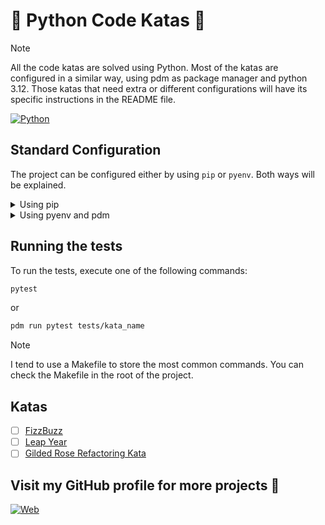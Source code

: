 # :snake: Python Code Katas :snake:

> [!NOTE]
> All the code katas are solved using Python. Most of the katas are configured in a similar way, using pdm as package manager and python 3.12.
> Those katas that need extra or different configurations will have its specific instructions in the README file.

[![Python](https://img.shields.io/badge/Python-3.12+-yellow?style=for-the-badge&logo=python&logoColor=white&labelColor=101010)](https://python.org)

## Standard Configuration

The project can be configured either by using `pip` or `pyenv`. Both ways will be explained.

<details><summary>Using pip</summary>

1. Create a virtual environment:
    ```bash
    python -m venv .venv
    ```
2. Activate the virtual environment:
    ```bash
    source .venv/bin/activate # Linux / Mac
    .venv\Scripts\activate # Windows
    ```
3. Install the dependencies:
    ```bash
    pip install -r requirements.txt
    ```
</details>

<details><summary>Using pyenv and pdm</summary>

These instructions are extracted from pyenv documentation. You can find everything [here](https://github.com/pyenv/pyenv?tab=readme-ov-file)

1. Install pyenv:
    ```bash
    curl https://pyenv.run | bash
    ```
2. Set you bash profile to load pyenv. In my case I use fish:

    ```bash
    set -Ux PYENV_ROOT $HOME/.pyenv
    fish_add_path $PYENV_ROOT/bin
   
    echo pyenv init - | source >> ~/.config/fish/config.fish
    ```
3. Select the python version you want to use:
    ```bash
    pyenv install 3.12
    pyenv global 3.12
    ```
   
4. Install the dependencies:
    ```bash
    pip install pdm
    pdm install
    ```
</details>

## Running the tests

To run the tests, execute one of the following commands:

```bash
pytest
```

or

```bash
pdm run pytest tests/kata_name
```

> [!NOTE]
> I tend to use a Makefile to store the most common commands. You can check the Makefile in the root of the project.

## Katas

- [ ] [FizzBuzz](fizz_buzz/README.md)
- [ ] [Leap Year](leap_year/README.md)
- [ ] [Gilded Rose Refactoring Kata](gilded_rose/README.md)

## Visit my GitHub profile for more projects 🚀

[![Web](https://img.shields.io/badge/GitHub-Dimanu.py-14a1f0?style=for-the-badge&logo=github&logoColor=white&labelColor=101010)](https://github.com/dimanu-py)
